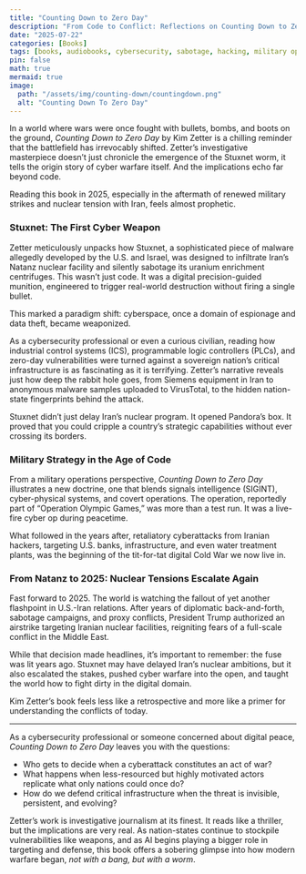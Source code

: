 ```yaml
---
title: "Counting Down to Zero Day"
description: "From Code to Conflict: Reflections on Counting Down to Zero Day and the Dawn of Cyber Warfare."
date: "2025-07-22"
categories: [Books]
tags: [books, audiobooks, cybersecurity, sabotage, hacking, military ops, cyber warfare]
pin: false
math: true
mermaid: true
image:
  path: "/assets/img/counting-down/countingdown.png"
  alt: "Counting Down To Zero Day"
---
```


In a world where wars were once fought with bullets, bombs, and boots on the ground, *Counting Down to Zero Day* by Kim Zetter is a chilling reminder that the battlefield has irrevocably shifted. Zetter’s investigative masterpiece doesn’t just chronicle the emergence of the Stuxnet worm, it tells the origin story of cyber warfare itself. And the implications echo far beyond code.

Reading this book in 2025, especially in the aftermath of renewed military strikes and nuclear tension with Iran, feels almost prophetic.

### **Stuxnet: The First Cyber Weapon**

Zetter meticulously unpacks how Stuxnet, a sophisticated piece of malware allegedly developed by the U.S. and Israel, was designed to infiltrate Iran’s Natanz nuclear facility and silently sabotage its uranium enrichment centrifuges. This wasn’t just code. It was a digital precision-guided munition, engineered to trigger real-world destruction without firing a single bullet.

This marked a paradigm shift: cyberspace, once a domain of espionage and data theft, became weaponized.

As a cybersecurity professional or even a curious civilian, reading how industrial control systems (ICS), programmable logic controllers (PLCs), and zero-day vulnerabilities were turned against a sovereign nation’s critical infrastructure is as fascinating as it is terrifying. Zetter’s narrative reveals just how deep the rabbit hole goes, from Siemens equipment in Iran to anonymous malware samples uploaded to VirusTotal, to the hidden nation-state fingerprints behind the attack.

Stuxnet didn’t just delay Iran’s nuclear program. It opened Pandora’s box. It proved that you could cripple a country’s strategic capabilities without ever crossing its borders.

### **Military Strategy in the Age of Code**

From a military operations perspective, *Counting Down to Zero Day* illustrates a new doctrine, one that blends signals intelligence (SIGINT), cyber-physical systems, and covert operations. The operation, reportedly part of “Operation Olympic Games,” was more than a test run. It was a live-fire cyber op during peacetime.

What followed in the years after, retaliatory cyberattacks from Iranian hackers, targeting U.S. banks, infrastructure, and even water treatment plants, was the beginning of the tit-for-tat digital Cold War we now live in.

### **From Natanz to 2025: Nuclear Tensions Escalate Again**

Fast forward to 2025. The world is watching the fallout of yet another flashpoint in U.S.-Iran relations. After years of diplomatic back-and-forth, sabotage campaigns, and proxy conflicts, President Trump authorized an airstrike targeting Iranian nuclear facilities, reigniting fears of a full-scale conflict in the Middle East.

While that decision made headlines, it’s important to remember: the fuse was lit years ago. Stuxnet may have delayed Iran’s nuclear ambitions, but it also escalated the stakes, pushed cyber warfare into the open, and taught the world how to fight dirty in the digital domain.

Kim Zetter’s book feels less like a retrospective and more like a primer for understanding the conflicts of today.

---

As a cybersecurity professional or someone concerned about digital peace, *Counting Down to Zero Day* leaves you with the questions:

- Who gets to decide when a cyberattack constitutes an act of war?
- What happens when less-resourced but highly motivated actors replicate what only nations could once do?
- How do we defend critical infrastructure when the threat is invisible, persistent, and evolving?

Zetter’s work is investigative journalism at its finest. It reads like a thriller, but the implications are very real. As nation-states continue to stockpile vulnerabilities like weapons, and as AI begins playing a bigger role in targeting and defense, this book offers a sobering glimpse into how modern warfare began, *not with a bang, but with a worm*.